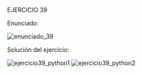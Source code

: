 EJERCICIO 39

Enunciado:

![enunciado_39](https://github.com/user-attachments/assets/db4a9f5d-4891-47a8-8c21-4efd024db18a)

Solución del ejercicio:

![ejercicio39_python1](https://github.com/user-attachments/assets/217dc71c-5ccd-4816-ae18-1cfc64f5c258)
![ejercicio39_python2](https://github.com/user-attachments/assets/993d58f3-4444-49aa-84c1-44f4ea9a6a90)







